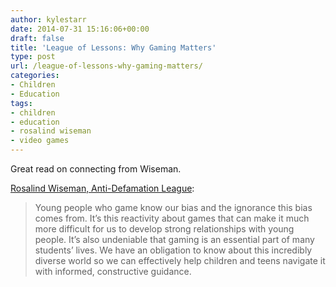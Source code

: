 ```yaml
---
author: kylestarr
date: 2014-07-31 15:16:06+00:00
draft: false
title: 'League of Lessons: Why Gaming Matters'
type: post
url: /league-of-lessons-why-gaming-matters/
categories:
- Children
- Education
tags:
- children
- education
- rosalind wiseman
- video games
---
```


Great read on connecting from Wiseman.

[Rosalind Wiseman, Anti-Defamation League](http://www.adl.org/education-outreach/curriculum-resources/c/league-of-lessons-why-gaming.html):

> Young people who game know our bias and the ignorance this bias comes from. It’s this reactivity about games that can make it much more difficult for us to develop strong relationships with young people. It’s also undeniable that gaming is an essential part of many students’ lives. We have an obligation to know about this incredibly diverse world so we can effectively help children and teens navigate it with informed, constructive guidance.

